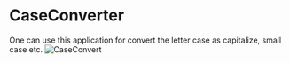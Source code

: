 # CaseConverter
One can use this application for convert the letter case as capitalize, small case etc.
![CaseConvert](https://user-images.githubusercontent.com/59759028/205054984-796211e7-42b4-4b55-897f-7792b7eb302f.PNG)
